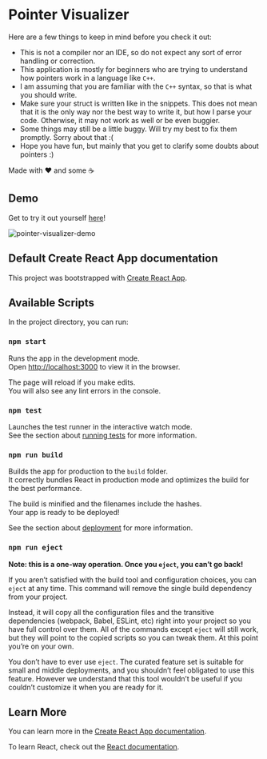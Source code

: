 

# Pointer Visualizer

Here are a few things to keep in mind before you check it out:
- This is not a compiler nor an IDE, so do not expect any sort of error handling or correction.
- This application is mostly for beginners who are trying to understand how pointers work in a language like `C++`.
- I am assuming that you are familiar with the `C++` syntax, so that is what you should write.
- Make sure your struct is written like in the snippets. This does not mean that it is the only way nor the best way to write it, but how I parse your code. Otherwise, it may not work as well or be even buggier.
- Some things may still be a little buggy. Will try my best to fix them promptly. Sorry about that :(
- Hope you have fun, but mainly that you get to clarify some doubts about pointers :)

Made with :heart: and some :coffee:

## Demo

Get to try it out yourself [here](https://nestoralfaro.github.io/pointer-visualizer/)!

![pointer-visualizer-demo](https://user-images.githubusercontent.com/83131937/172932076-d87cdaea-14a8-4c8e-94eb-258d6efb1539.gif)

## Default Create React App documentation

This project was bootstrapped with [Create React App](https://github.com/facebook/create-react-app).

## Available Scripts

In the project directory, you can run:

### `npm start`

Runs the app in the development mode.\
Open [http://localhost:3000](http://localhost:3000) to view it in the browser.

The page will reload if you make edits.\
You will also see any lint errors in the console.

### `npm test`

Launches the test runner in the interactive watch mode.\
See the section about [running tests](https://facebook.github.io/create-react-app/docs/running-tests) for more information.

### `npm run build`

Builds the app for production to the `build` folder.\
It correctly bundles React in production mode and optimizes the build for the best performance.

The build is minified and the filenames include the hashes.\
Your app is ready to be deployed!

See the section about [deployment](https://facebook.github.io/create-react-app/docs/deployment) for more information.

### `npm run eject`

**Note: this is a one-way operation. Once you `eject`, you can’t go back!**

If you aren’t satisfied with the build tool and configuration choices, you can `eject` at any time. This command will remove the single build dependency from your project.

Instead, it will copy all the configuration files and the transitive dependencies (webpack, Babel, ESLint, etc) right into your project so you have full control over them. All of the commands except `eject` will still work, but they will point to the copied scripts so you can tweak them. At this point you’re on your own.

You don’t have to ever use `eject`. The curated feature set is suitable for small and middle deployments, and you shouldn’t feel obligated to use this feature. However we understand that this tool wouldn’t be useful if you couldn’t customize it when you are ready for it.

## Learn More

You can learn more in the [Create React App documentation](https://facebook.github.io/create-react-app/docs/getting-started).

To learn React, check out the [React documentation](https://reactjs.org/).
